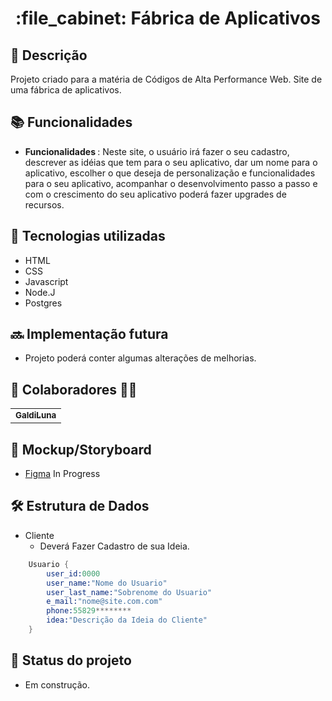 <h1 align="center">:file_cabinet: Fábrica de Aplicativos</h1>

## :memo: Descrição
Projeto criado para a matéria de Códigos de Alta Performance Web. Site de uma fábrica de aplicativos.

## :books: Funcionalidades
* <b>Funcionalidades </b>: Neste site, o usuário irá fazer o seu cadastro, descrever as idéias que tem para o seu aplicativo, dar um nome para o aplicativo, escolher o que deseja de personalização e funcionalidades para o seu aplicativo, acompanhar o desenvolvimento passo a passo e com o crescimento do seu aplicativo poderá fazer upgrades de recursos. 

## :wrench: Tecnologias utilizadas
* HTML
* CSS
* Javascript
* Node.J
* Postgres

## :soon: Implementação futura
* Projeto poderá conter algumas alterações de melhorias.

## :handshake: Colaboradores :man_technologist:
<table>
  <tr>
    <td align="center">
      <a href="https://github.com/GaldiLuna">
        <sub>
          <b>GaldiLuna</b>
        </sub>
      </a>
    </td>
  </tr>
</table>

## :receipt: Mockup/Storyboard
- [Figma](https://www.figma.com/file/CDhrosYGqwQcq9Sqzh2YKn/Fabrica-de-Aplicativos?node-id=0%3A1&t=aW9xvoaIenEIfxY1-0) In Progress

## :hammer_and_wrench: Estrutura de Dados
- Cliente
  - Deverá Fazer Cadastro de sua Ideia.

```s
    Usuario {
        user_id:0000
        user_name:"Nome do Usuario"
        user_last_name:"Sobrenome do Usuario"
        e_mail:"nome@site.com.com"
        phone:55829********
        idea:"Descrição da Ideia do Cliente"
    }
```

## :dart: Status do projeto
* Em construção.
